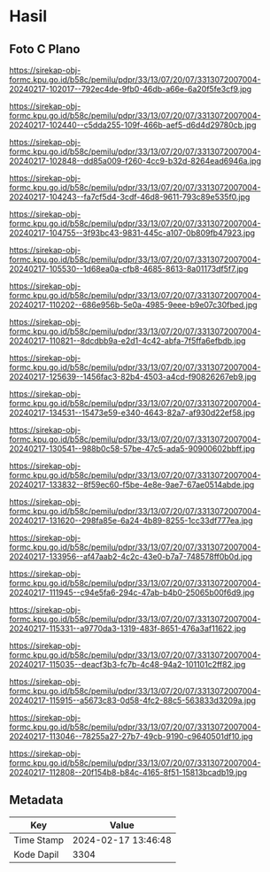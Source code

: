 # Hasil

## Foto C Plano

https://sirekap-obj-formc.kpu.go.id/b58c/pemilu/pdpr/33/13/07/20/07/3313072007004-20240217-102017--792ec4de-9fb0-46db-a66e-6a20f5fe3cf9.jpg

https://sirekap-obj-formc.kpu.go.id/b58c/pemilu/pdpr/33/13/07/20/07/3313072007004-20240217-102440--c5dda255-109f-466b-aef5-d6d4d29780cb.jpg

https://sirekap-obj-formc.kpu.go.id/b58c/pemilu/pdpr/33/13/07/20/07/3313072007004-20240217-102848--dd85a009-f260-4cc9-b32d-8264ead6946a.jpg

https://sirekap-obj-formc.kpu.go.id/b58c/pemilu/pdpr/33/13/07/20/07/3313072007004-20240217-104243--fa7cf5d4-3cdf-46d8-9611-793c89e535f0.jpg

https://sirekap-obj-formc.kpu.go.id/b58c/pemilu/pdpr/33/13/07/20/07/3313072007004-20240217-104755--3f93bc43-9831-445c-a107-0b809fb47923.jpg

https://sirekap-obj-formc.kpu.go.id/b58c/pemilu/pdpr/33/13/07/20/07/3313072007004-20240217-105530--1d68ea0a-cfb8-4685-8613-8a01173df5f7.jpg

https://sirekap-obj-formc.kpu.go.id/b58c/pemilu/pdpr/33/13/07/20/07/3313072007004-20240217-110202--686e956b-5e0a-4985-9eee-b9e07c30fbed.jpg

https://sirekap-obj-formc.kpu.go.id/b58c/pemilu/pdpr/33/13/07/20/07/3313072007004-20240217-110821--8dcdbb9a-e2d1-4c42-abfa-7f5ffa6efbdb.jpg

https://sirekap-obj-formc.kpu.go.id/b58c/pemilu/pdpr/33/13/07/20/07/3313072007004-20240217-125639--1456fac3-82b4-4503-a4cd-f90826267eb9.jpg

https://sirekap-obj-formc.kpu.go.id/b58c/pemilu/pdpr/33/13/07/20/07/3313072007004-20240217-134531--15473e59-e340-4643-82a7-af930d22ef58.jpg

https://sirekap-obj-formc.kpu.go.id/b58c/pemilu/pdpr/33/13/07/20/07/3313072007004-20240217-130541--988b0c58-57be-47c5-ada5-90900602bbff.jpg

https://sirekap-obj-formc.kpu.go.id/b58c/pemilu/pdpr/33/13/07/20/07/3313072007004-20240217-133832--8f59ec60-f5be-4e8e-9ae7-67ae0514abde.jpg

https://sirekap-obj-formc.kpu.go.id/b58c/pemilu/pdpr/33/13/07/20/07/3313072007004-20240217-131620--298fa85e-6a24-4b89-8255-1cc33df777ea.jpg

https://sirekap-obj-formc.kpu.go.id/b58c/pemilu/pdpr/33/13/07/20/07/3313072007004-20240217-133956--af47aab2-4c2c-43e0-b7a7-748578ff0b0d.jpg

https://sirekap-obj-formc.kpu.go.id/b58c/pemilu/pdpr/33/13/07/20/07/3313072007004-20240217-111945--c94e5fa6-294c-47ab-b4b0-25065b00f6d9.jpg

https://sirekap-obj-formc.kpu.go.id/b58c/pemilu/pdpr/33/13/07/20/07/3313072007004-20240217-115331--a9770da3-1319-483f-8651-476a3af11622.jpg

https://sirekap-obj-formc.kpu.go.id/b58c/pemilu/pdpr/33/13/07/20/07/3313072007004-20240217-115035--deacf3b3-fc7b-4c48-94a2-101101c2ff82.jpg

https://sirekap-obj-formc.kpu.go.id/b58c/pemilu/pdpr/33/13/07/20/07/3313072007004-20240217-115915--a5673c83-0d58-4fc2-88c5-563833d3209a.jpg

https://sirekap-obj-formc.kpu.go.id/b58c/pemilu/pdpr/33/13/07/20/07/3313072007004-20240217-113046--78255a27-27b7-49cb-9190-c9640501df10.jpg

https://sirekap-obj-formc.kpu.go.id/b58c/pemilu/pdpr/33/13/07/20/07/3313072007004-20240217-112808--20f154b8-b84c-4165-8f51-15813bcadb19.jpg


## Metadata

| Key        | Value               |
| ---------- | ------------------- |
| Time Stamp | 2024-02-17 13:46:48 |
| Kode Dapil | 3304                |



